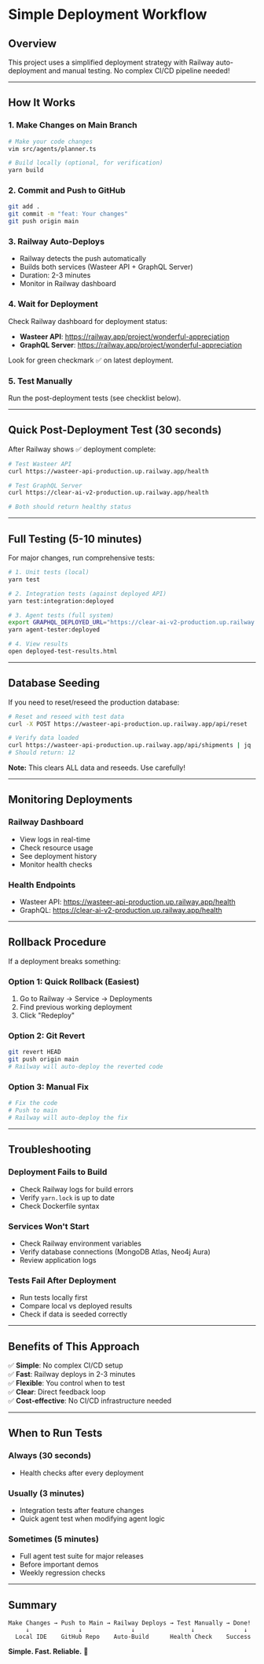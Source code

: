 # Simple Deployment Workflow

## Overview

This project uses a simplified deployment strategy with Railway auto-deployment and manual testing. No complex CI/CD pipeline needed!

---

## How It Works

### 1. Make Changes on Main Branch
```bash
# Make your code changes
vim src/agents/planner.ts

# Build locally (optional, for verification)
yarn build
```

### 2. Commit and Push to GitHub
```bash
git add .
git commit -m "feat: Your changes"
git push origin main
```

### 3. Railway Auto-Deploys
- Railway detects the push automatically
- Builds both services (Wasteer API + GraphQL Server)
- Duration: 2-3 minutes
- Monitor in Railway dashboard

### 4. Wait for Deployment
Check Railway dashboard for deployment status:
- **Wasteer API**: https://railway.app/project/wonderful-appreciation
- **GraphQL Server**: https://railway.app/project/wonderful-appreciation

Look for green checkmark ✅ on latest deployment.

### 5. Test Manually
Run the post-deployment tests (see checklist below).

---

## Quick Post-Deployment Test (30 seconds)

After Railway shows ✅ deployment complete:

```bash
# Test Wasteer API
curl https://wasteer-api-production.up.railway.app/health

# Test GraphQL Server  
curl https://clear-ai-v2-production.up.railway.app/health

# Both should return healthy status
```

---

## Full Testing (5-10 minutes)

For major changes, run comprehensive tests:

```bash
# 1. Unit tests (local)
yarn test

# 2. Integration tests (against deployed API)
yarn test:integration:deployed

# 3. Agent tests (full system)
export GRAPHQL_DEPLOYED_URL="https://clear-ai-v2-production.up.railway.app/graphql"
yarn agent-tester:deployed

# 4. View results
open deployed-test-results.html
```

---

## Database Seeding

If you need to reset/reseed the production database:

```bash
# Reset and reseed with test data
curl -X POST https://wasteer-api-production.up.railway.app/api/reset

# Verify data loaded
curl https://wasteer-api-production.up.railway.app/api/shipments | jq '.count'
# Should return: 12
```

**Note:** This clears ALL data and reseeds. Use carefully!

---

## Monitoring Deployments

### Railway Dashboard
- View logs in real-time
- Check resource usage
- See deployment history
- Monitor health checks

### Health Endpoints
- Wasteer API: https://wasteer-api-production.up.railway.app/health
- GraphQL: https://clear-ai-v2-production.up.railway.app/health

---

## Rollback Procedure

If a deployment breaks something:

### Option 1: Quick Rollback (Easiest)
1. Go to Railway → Service → Deployments
2. Find previous working deployment
3. Click "Redeploy"

### Option 2: Git Revert
```bash
git revert HEAD
git push origin main
# Railway will auto-deploy the reverted code
```

### Option 3: Manual Fix
```bash
# Fix the code
# Push to main
# Railway will auto-deploy the fix
```

---

## Troubleshooting

### Deployment Fails to Build
- Check Railway logs for build errors
- Verify `yarn.lock` is up to date
- Check Dockerfile syntax

### Services Won't Start
- Check Railway environment variables
- Verify database connections (MongoDB Atlas, Neo4j Aura)
- Review application logs

### Tests Fail After Deployment
- Run tests locally first
- Compare local vs deployed results
- Check if data is seeded correctly

---

## Benefits of This Approach

✅ **Simple**: No complex CI/CD setup  
✅ **Fast**: Railway deploys in 2-3 minutes  
✅ **Flexible**: You control when to test  
✅ **Clear**: Direct feedback loop  
✅ **Cost-effective**: No CI/CD infrastructure needed

---

## When to Run Tests

### Always (30 seconds)
- Health checks after every deployment

### Usually (3 minutes)
- Integration tests after feature changes
- Quick agent test when modifying agent logic

### Sometimes (5 minutes)
- Full agent test suite for major releases
- Before important demos
- Weekly regression checks

---

## Summary

```
Make Changes → Push to Main → Railway Deploys → Test Manually → Done!
     ↓              ↓              ↓                ↓              ↓
  Local IDE    GitHub Repo    Auto-Build      Health Check    Success
```

**Simple. Fast. Reliable.** 🚀

